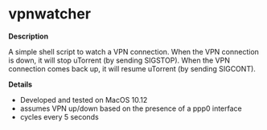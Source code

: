 # vpnwatcher

**Description**

A simple shell script to watch a VPN connection. When the VPN
connection is down, it will stop uTorrent (by sending SIGSTOP). When
the VPN connection comes back up, it will resume uTorrent (by sending
SIGCONT).

**Details**

* Developed and tested on MacOS 10.12
* assumes VPN up/down based on the presence of a ppp0 interface
* cycles every 5 seconds

